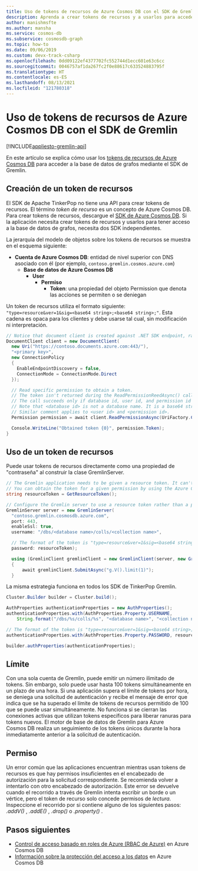 ```yaml
---
title: Uso de tokens de recursos de Azure Cosmos DB con el SDK de Gremlin
description: Aprenda a crear tokens de recursos y a usarlos para acceder a la base de datos de grafos.
author: manishmsfte
ms.author: mansha
ms.service: cosmos-db
ms.subservice: cosmosdb-graph
ms.topic: how-to
ms.date: 09/06/2019
ms.custom: devx-track-csharp
ms.openlocfilehash: 0dd09122ef4377702fc552744d1ecc601e63c6cc
ms.sourcegitcommit: 0046757af1da267fc2f0e88617c633524883795f
ms.translationtype: HT
ms.contentlocale: es-ES
ms.lasthandoff: 08/13/2021
ms.locfileid: "121780318"
---
```

# <a name="use-azure-cosmos-db-resource-tokens-with-the-gremlin-sdk"></a>Uso de tokens de recursos de Azure Cosmos DB con el SDK de Gremlin
[!INCLUDE[appliesto-gremlin-api](../includes/appliesto-gremlin-api.md)]

En este artículo se explica cómo usar los [tokens de recursos de Azure Cosmos DB](../secure-access-to-data.md) para acceder a la base de datos de grafos mediante el SDK de Gremlin.

## <a name="create-a-resource-token"></a>Creación de un token de recursos

El SDK de Apache TinkerPop no tiene una API para crear tokens de recursos. El término *token de recurso* es un concepto de Azure Cosmos DB. Para crear tokens de recursos, descargue el [SDK de Azure Cosmos DB](../sql-api-sdk-dotnet.md). Si la aplicación necesita crear tokens de recursos y usarlos para tener acceso a la base de datos de grafos, necesita dos SDK independientes.

La jerarquía del modelo de objetos sobre los tokens de recursos se muestra en el esquema siguiente:

- **Cuenta de Azure Cosmos DB**: entidad de nivel superior con DNS asociado con él (por ejemplo, `contoso.gremlin.cosmos.azure.com`)
  - **Base de datos de Azure Cosmos DB**
    - **User**
      - **Permiso**
        - **Token**: una propiedad del objeto Permission que denota las acciones se permiten o se deniegan

Un token de recursos utiliza el formato siguiente: `"type=resource&ver=1&sig=<base64 string>;<base64 string>;"`. Esta cadena es opaca para los clientes y debe usarse tal cual, sin modificación ni interpretación.

```csharp
// Notice that document client is created against .NET SDK endpoint, rather than Gremlin.
DocumentClient client = new DocumentClient(
  new Uri("https://contoso.documents.azure.com:443/"), 
  "<primary key>", 
  new ConnectionPolicy 
  {
    EnableEndpointDiscovery = false, 
    ConnectionMode = ConnectionMode.Direct 
  });

  // Read specific permission to obtain a token.
  // The token isn't returned during the ReadPermissionReedAsync() call.
  // The call succeeds only if database id, user id, and permission id already exist. 
  // Note that <database id> is not a database name. It is a base64 string that represents the database identifier, for example "KalVAA==".
  // Similar comment applies to <user id> and <permission id>.
  Permission permission = await client.ReadPermissionAsync(UriFactory.CreatePermissionUri("<database id>", "<user id>", "<permission id>"));

  Console.WriteLine("Obtained token {0}", permission.Token);
}
```

## <a name="use-a-resource-token"></a>Uso de un token de recursos
Puede usar tokens de recursos directamente como una propiedad de "contraseña" al construir la clase GremlinServer.

```csharp
// The Gremlin application needs to be given a resource token. It can't discover the token on its own.
// You can obtain the token for a given permission by using the Azure Cosmos DB SDK, or you can pass it into the application as a command line argument or configuration value.
string resourceToken = GetResourceToken();

// Configure the Gremlin server to use a resource token rather than a primary key.
GremlinServer server = new GremlinServer(
  "contoso.gremlin.cosmosdb.azure.com",
  port: 443,
  enableSsl: true,
  username: "/dbs/<database name>/colls/<collection name>",

  // The format of the token is "type=resource&ver=1&sig=<base64 string>;<base64 string>;".
  password: resourceToken);

  using (GremlinClient gremlinClient = new GremlinClient(server, new GraphSON2Reader(), new GraphSON2Writer(), GremlinClient.GraphSON2MimeType))
  {
      await gremlinClient.SubmitAsync("g.V().limit(1)");
  }
```

La misma estrategia funciona en todos los SDK de TinkerPop Gremlin.

```java
Cluster.Builder builder = Cluster.build();

AuthProperties authenticationProperties = new AuthProperties();
authenticationProperties.with(AuthProperties.Property.USERNAME,
    String.format("/dbs/%s/colls/%s", "<database name>", "<collection name>"));

// The format of the token is "type=resource&ver=1&sig=<base64 string>;<base64 string>;".
authenticationProperties.with(AuthProperties.Property.PASSWORD, resourceToken);

builder.authProperties(authenticationProperties);
```

## <a name="limit"></a>Límite

Con una sola cuenta de Gremlin, puede emitir un número ilimitado de tokens. Sin embargo, solo puede usar hasta 100 tokens simultáneamente en un plazo de una hora. Si una aplicación supera el límite de tokens por hora, se deniega una solicitud de autenticación y recibe el mensaje de error que indica que se ha superado el límite de tokens de recursos permitido de 100 que se puede usar simultáneamente. No funciona si se cierran las conexiones activas que utilizan tokens específicos para liberar ranuras para tokens nuevos. El motor de base de datos de Gremlin para Azure Cosmos DB realiza un seguimiento de los tokens únicos durante la hora inmediatamente anterior a la solicitud de autenticación.

## <a name="permission"></a>Permiso

Un error común que las aplicaciones encuentran mientras usan tokens de recursos es que hay permisos insuficientes en el encabezado de autorización para la solicitud correspondiente. Se recomienda volver a intentarlo con otro encabezado de autorización. Este error se devuelve cuando el recorrido a través de Gremlin intenta escribir un borde o un vértice, pero el token de recurso solo concede permisos de *lectura*. Inspeccione el recorrido por si contiene alguno de los siguientes pasos: *.addV()* , *.addE()* , *.drop()* o *.property()* .

## <a name="next-steps"></a>Pasos siguientes
* [Control de acceso basado en roles de Azure (RBAC de Azure)](../role-based-access-control.md) en Azure Cosmos DB
* [Información sobre la protección del acceso a los datos](../secure-access-to-data.md) en Azure Cosmos DB
